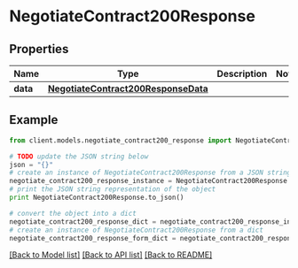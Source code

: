 # NegotiateContract200Response



## Properties

Name | Type | Description | Notes
------------ | ------------- | ------------- | -------------
**data** | [**NegotiateContract200ResponseData**](NegotiateContract200ResponseData.md) |  | 

## Example

```python
from client.models.negotiate_contract200_response import NegotiateContract200Response

# TODO update the JSON string below
json = "{}"
# create an instance of NegotiateContract200Response from a JSON string
negotiate_contract200_response_instance = NegotiateContract200Response.from_json(json)
# print the JSON string representation of the object
print NegotiateContract200Response.to_json()

# convert the object into a dict
negotiate_contract200_response_dict = negotiate_contract200_response_instance.to_dict()
# create an instance of NegotiateContract200Response from a dict
negotiate_contract200_response_form_dict = negotiate_contract200_response.from_dict(negotiate_contract200_response_dict)
```
[[Back to Model list]](../README.md#documentation-for-models) [[Back to API list]](../README.md#documentation-for-api-endpoints) [[Back to README]](../README.md)


